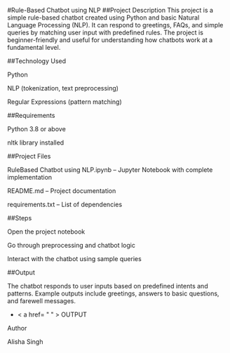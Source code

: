 #Rule-Based Chatbot using NLP
##Project Description
   This project is a simple rule-based chatbot created using Python and basic Natural Language Processing (NLP).
   It can respond to greetings, FAQs, and simple queries by matching user input with predefined rules.
   The project is beginner-friendly and useful for understanding how chatbots work at a fundamental level.

##Technology Used

Python

NLP (tokenization, text preprocessing)

Regular Expressions (pattern matching)

##Requirements

Python 3.8 or above

nltk library installed

##Project Files

RuleBased Chatbot using NLP.ipynb – Jupyter Notebook with complete implementation

README.md – Project documentation

requirements.txt – List of dependencies

##Steps

Open the project notebook

Go through preprocessing and chatbot logic

Interact with the chatbot using sample queries

##Output

The chatbot responds to user inputs based on predefined intents and patterns.
Example outputs include greetings, answers to basic questions, and farewell messages.
- < a href= " " > OUTPUT

Author

Alisha Singh
